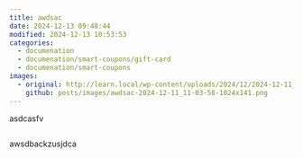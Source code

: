```yaml
---
title: awdsac
date: 2024-12-13 09:48:44
modified: 2024-12-13 10:53:53
categories:
  - documenation
  - documenation/smart-coupons/gift-card
  - documenation/smart-coupons
images:
  - original: http://learn.local/wp-content/uploads/2024/12/2024-12-11_11-03-58-1024x141.png
    github: posts/images/awdsac-2024-12-11_11-03-58-1024x141.png
---
```



<!-- wp:paragraph -->
<p>asdcasfv</p>
<!-- /wp:paragraph -->

<!-- wp:image {"id":17,"sizeSlug":"large","linkDestination":"none"} -->
<figure class="wp-block-image size-large"><img src="http://learn.local/wp-content/uploads/2024/12/2024-12-11_11-03-58-1024x141.png" alt="" class="wp-image-17"/></figure>
<!-- /wp:image -->

<!-- wp:paragraph -->
<p>awsdbackzusjdca</p>
<!-- /wp:paragraph -->